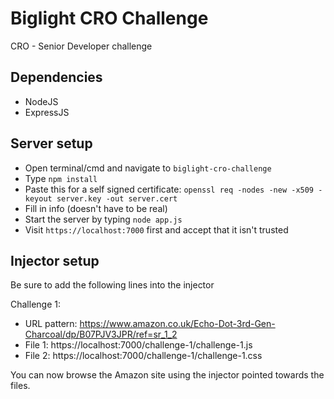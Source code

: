 # Biglight CRO Challenge

CRO - Senior Developer challenge

## Dependencies

- NodeJS
- ExpressJS

## Server setup

- Open terminal/cmd and navigate to `biglight-cro-challenge`
- Type `npm install`
- Paste this for a self signed certificate: `openssl req -nodes -new -x509 -keyout server.key -out server.cert`
- Fill in info (doesn't have to be real)
- Start the server by typing `node app.js`
- Visit `https://localhost:7000` first and accept that it isn't trusted

## Injector setup

Be sure to add the following lines into the injector

Challenge 1:

- URL pattern: https://www.amazon.co.uk/Echo-Dot-3rd-Gen-Charcoal/dp/B07PJV3JPR/ref=sr_1_2
- File 1: https://localhost:7000/challenge-1/challenge-1.js
- File 2: https://localhost:7000/challenge-1/challenge-1.css

You can now browse the Amazon site using the injector pointed towards the files.
